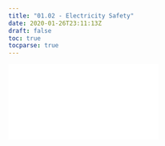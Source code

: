 ```yaml
---
title: "01.02 - Electricity Safety"
date: 2020-01-26T23:11:13Z
draft: false
toc: true
tocparse: true
---
```


![Link to Included Page](/electronics/electricity-safety.md)

